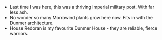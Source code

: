 - Last time I was here, this was a thriving Imperial military post. With far less ash.
- No wonder so many Morrowind plants grow here now. Fits in with the Dunmer architecture.
- House Redoran is my favourite Dunmer House - they are reliable, fierce warriors.
